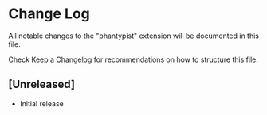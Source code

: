 # Change Log
All notable changes to the "phantypist" extension will be documented in this file.

Check [Keep a Changelog](http://keepachangelog.com/) for recommendations on how to structure this file.

## [Unreleased]
- Initial release